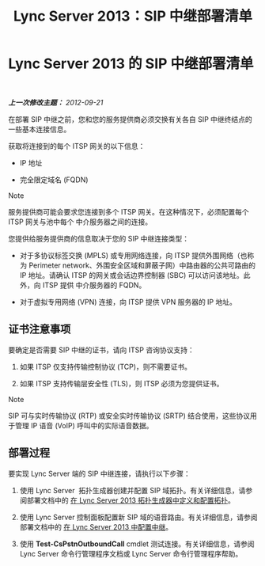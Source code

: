 ﻿---
title: Lync Server 2013：SIP 中继部署清单
TOCTitle: SIP 中继部署清单
ms:assetid: 94f4f03e-19d5-4198-92be-e4076dbb959a
ms:mtpsurl: https://technet.microsoft.com/zh-cn/library/Gg398755(v=OCS.15)
ms:contentKeyID: 49313641
ms.date: 05/19/2016
mtps_version: v=OCS.15
ms.translationtype: HT
---

# Lync Server 2013 的 SIP 中继部署清单

 

_**上一次修改主题：** 2012-09-21_

在部署 SIP 中继之前，您和您的服务提供商必须交换有关各自 SIP 中继终结点的一些基本连接信息。

获取将连接到的每个 ITSP 网关的以下信息：

  - IP 地址

  - 完全限定域名 (FQDN)

> [!NOTE]  
> 服务提供商可能会要求您连接到多个 ITSP 网关。在这种情况下，必须配置每个 ITSP 网关与池中每个 中介服务器之间的连接。



您提供给服务提供商的信息取决于您的 SIP 中继连接类型：

  - 对于多协议标签交换 (MPLS) 或专用网络连接，向 ITSP 提供外围网络（也称为 Perimeter network、外围安全区域和屏蔽子网）中路由器的公共可路由的 IP 地址。请确认 ITSP 的网关或会话边界控制器 (SBC) 可以访问该地址。此外，向 ITSP 提供 中介服务器的 FQDN。

  - 对于虚拟专用网络 (VPN) 连接，向 ITSP 提供 VPN 服务器的 IP 地址。

## 证书注意事项

要确定是否需要 SIP 中继的证书，请向 ITSP 咨询协议支持：

1.  如果 ITSP 仅支持传输控制协议 (TCP)，则不需要证书。

2.  如果 ITSP 支持传输层安全性 (TLS)，则 ITSP 必须为您提供证书。

> [!NOTE]  
> SIP 可与实时传输协议 (RTP) 或安全实时传输协议 (SRTP) 结合使用，这些协议用于管理 IP 语音 (VoIP) 呼叫中的实际语音数据。



## 部署过程

要实现 Lync Server 端的 SIP 中继连接，请执行以下步骤：

1.  使用 Lync Server  拓扑生成器创建并配置 SIP 域拓扑。有关详细信息，请参阅部署文档中的 [在 Lync Server 2013 拓扑生成器中定义和配置拓扑](lync-server-2013-define-and-configure-a-topology-in-topology-builder.md)。

2.  使用 Lync Server 控制面板配置新 SIP 域的语音路由。有关详细信息，请参阅部署文档中的 [在 Lync Server 2013 中配置中继](lync-server-2013-configuring-trunks.md)。

3.  使用 **Test-CsPstnOutboundCall** cmdlet 测试连接。有关详细信息，请参阅 Lync Server 命令行管理程序文档或 Lync Server 命令行管理程序帮助。

